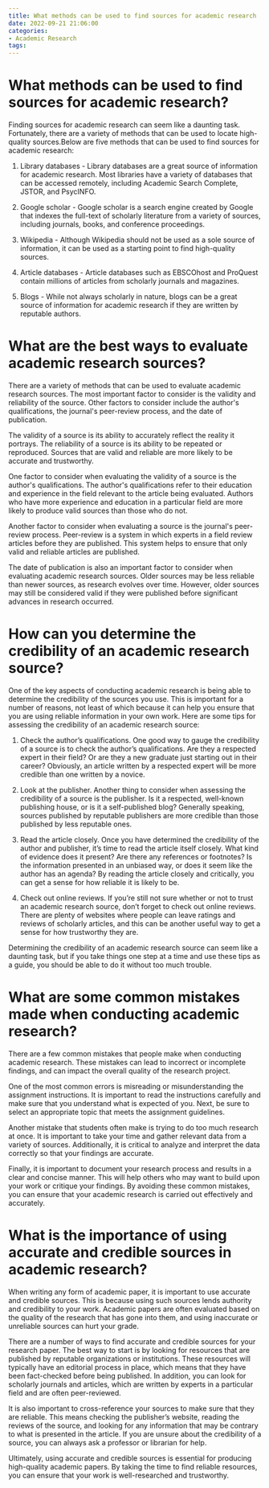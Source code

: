 ```yaml
---
title: What methods can be used to find sources for academic research
date: 2022-09-21 21:06:00
categories:
- Academic Research
tags:
---
```



#  What methods can be used to find sources for academic research?

Finding sources for academic research can seem like a daunting task. Fortunately, there are a variety of methods that can be used to locate high-quality sources.Below are five methods that can be used to find sources for academic research:

1. Library databases - Library databases are a great source of information for academic research. Most libraries have a variety of databases that can be accessed remotely, including Academic Search Complete, JSTOR, and PsycINFO.

2. Google scholar - Google scholar is a search engine created by Google that indexes the full-text of scholarly literature from a variety of sources, including journals, books, and conference proceedings.

3. Wikipedia - Although Wikipedia should not be used as a sole source of information, it can be used as a starting point to find high-quality sources.

4. Article databases - Article databases such as EBSCOhost and ProQuest contain millions of articles from scholarly journals and magazines.

5. Blogs - While not always scholarly in nature, blogs can be a great source of information for academic research if they are written by reputable authors.

#  What are the best ways to evaluate academic research sources?

There are a variety of methods that can be used to evaluate academic research sources. The most important factor to consider is the validity and reliability of the source. Other factors to consider include the author's qualifications, the journal's peer-review process, and the date of publication.

The validity of a source is its ability to accurately reflect the reality it portrays. The reliability of a source is its ability to be repeated or reproduced. Sources that are valid and reliable are more likely to be accurate and trustworthy.

One factor to consider when evaluating the validity of a source is the author's qualifications. The author's qualifications refer to their education and experience in the field relevant to the article being evaluated. Authors who have more experience and education in a particular field are more likely to produce valid sources than those who do not.

Another factor to consider when evaluating a source is the journal's peer-review process. Peer-review is a system in which experts in a field review articles before they are published. This system helps to ensure that only valid and reliable articles are published.

The date of publication is also an important factor to consider when evaluating academic research sources. Older sources may be less reliable than newer sources, as research evolves over time. However, older sources may still be considered valid if they were published before significant advances in research occurred.

#  How can you determine the credibility of an academic research source?

One of the key aspects of conducting academic research is being able to determine the credibility of the sources you use. This is important for a number of reasons, not least of which because it can help you ensure that you are using reliable information in your own work. Here are some tips for assessing the credibility of an academic research source:

1. Check the author’s qualifications. One good way to gauge the credibility of a source is to check the author’s qualifications. Are they a respected expert in their field? Or are they a new graduate just starting out in their career? Obviously, an article written by a respected expert will be more credible than one written by a novice.

2. Look at the publisher. Another thing to consider when assessing the credibility of a source is the publisher. Is it a respected, well-known publishing house, or is it a self-published blog? Generally speaking, sources published by reputable publishers are more credible than those published by less reputable ones.

3. Read the article closely. Once you have determined the credibility of the author and publisher, it’s time to read the article itself closely. What kind of evidence does it present? Are there any references or footnotes? Is the information presented in an unbiased way, or does it seem like the author has an agenda? By reading the article closely and critically, you can get a sense for how reliable it is likely to be.

4. Check out online reviews. If you’re still not sure whether or not to trust an academic research source, don’t forget to check out online reviews. There are plenty of websites where people can leave ratings and reviews of scholarly articles, and this can be another useful way to get a sense for how trustworthy they are.

Determining the credibility of an academic research source can seem like a daunting task, but if you take things one step at a time and use these tips as a guide, you should be able to do it without too much trouble.

#  What are some common mistakes made when conducting academic research?

There are a few common mistakes that people make when conducting academic research. These mistakes can lead to incorrect or incomplete findings, and can impact the overall quality of the research project.

One of the most common errors is misreading or misunderstanding the assignment instructions. It is important to read the instructions carefully and make sure that you understand what is expected of you. Next, be sure to select an appropriate topic that meets the assignment guidelines.

Another mistake that students often make is trying to do too much research at once. It is important to take your time and gather relevant data from a variety of sources. Additionally, it is critical to analyze and interpret the data correctly so that your findings are accurate.

Finally, it is important to document your research process and results in a clear and concise manner. This will help others who may want to build upon your work or critique your findings. By avoiding these common mistakes, you can ensure that your academic research is carried out effectively and accurately.

#  What is the importance of using accurate and credible sources in academic research?

When writing any form of academic paper, it is important to use accurate and credible sources. This is because using such sources lends authority and credibility to your work. Academic papers are often evaluated based on the quality of the research that has gone into them, and using inaccurate or unreliable sources can hurt your grade.

There are a number of ways to find accurate and credible sources for your research paper. The best way to start is by looking for resources that are published by reputable organizations or institutions. These resources will typically have an editorial process in place, which means that they have been fact-checked before being published. In addition, you can look for scholarly journals and articles, which are written by experts in a particular field and are often peer-reviewed.

It is also important to cross-reference your sources to make sure that they are reliable. This means checking the publisher’s website, reading the reviews of the source, and looking for any information that may be contrary to what is presented in the article. If you are unsure about the credibility of a source, you can always ask a professor or librarian for help.

 Ultimately, using accurate and credible sources is essential for producing high-quality academic papers. By taking the time to find reliable resources, you can ensure that your work is well-researched and trustworthy.